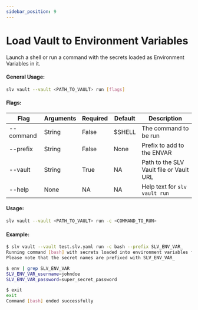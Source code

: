 ```yaml
---
sidebar_position: 9
---
```


# Load Vault to Environment Variables
Launch a shell or run a command with the secrets loaded as Environment Variables in it.
#### General Usage:
```bash
slv vault --vault <PATH_TO_VAULT> run [flags]
```
#### Flags:
| Flag | Arguments | Required | Default | Description |
| -- | -- | -- | -- | -- |
| --command | String | False | $SHELL | The command to be run |
| --prefix | String | False | None | Prefix to add to the ENVAR |
| --vault | String | True | NA | Path to the SLV Vault file or Vault URL |
| --help | None | NA | NA | Help text for `slv vault run` |

#### Usage:
```bash
slv vault --vault <PATH_TO_VAULT> run -c <COMMAND_TO_RUN>
```

#### Example:
```bash
$ slv vault --vault test.slv.yaml run -c bash --prefix SLV_ENV_VAR_
Running command [bash] with secrets loaded into environment variables from the vault test.slv.yaml...
Please note that the secret names are prefixed with SLV_ENV_VAR_

$ env | grep SLV_ENV_VAR
SLV_ENV_VAR_username=johndoe
SLV_ENV_VAR_password=super_secret_password

$ exit
exit
Command [bash] ended successfully
```
